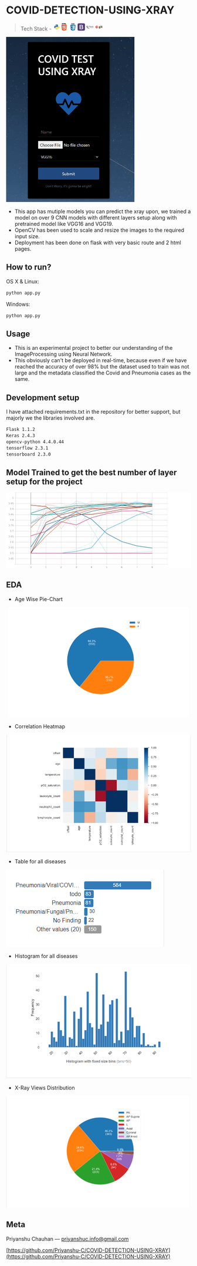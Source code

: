 # COVID-DETECTION-USING-XRAY
> Tech Stack - <code><img height="20" src="https://raw.githubusercontent.com/github/explore/80688e429a7d4ef2fca1e82350fe8e3517d3494d/topics/python/python.png"></code><code><img height = "20" src = "https://raw.githubusercontent.com/github/explore/80688e429a7d4ef2fca1e82350fe8e3517d3494d/topics/html/html.png"></code>
<code><img height = "20" src = "https://raw.githubusercontent.com/github/explore/80688e429a7d4ef2fca1e82350fe8e3517d3494d/topics/css/css.png"></code>
<code><img height = "20" src = "https://raw.githubusercontent.com/github/explore/80688e429a7d4ef2fca1e82350fe8e3517d3494d/topics/bootstrap/bootstrap.png"></code>
<code><img height="20" src="https://raw.githubusercontent.com/github/explore/80688e429a7d4ef2fca1e82350fe8e3517d3494d/topics/flask/flask.png"></code>
<code><img height="20" src="https://raw.githubusercontent.com/github/explore/80688e429a7d4ef2fca1e82350fe8e3517d3494d/topics/git/git.png"></code>



<img src="README-ASSET/app.gif" width="350" height="450" />
<br>

- 	This app has mutiple models you can predict the xray upon, we trained a model on over 9 CNN models with different layers setup along with pretrained model like VGG16 and VGG19.
- 	OpenCV has been used to scale and resize the images to the required input size.
- 	Deployment has been done on flask with very basic route and 2 html pages.



## How to run?

OS X & Linux:

```sh
python app.py
```

Windows:

```sh
python app.py
```

## Usage

- This is an experimental project to better our understanding of the ImageProcessing using Neural Network.
- This obviously can't be deployed in real-time, because even if we have reached the accuracy of over 98% but the dataset used to train was not large and the metadata classified the Covid and Pneumonia cases as the same.

## Development setup

I have attached requirements.txt in the repository for better support, but majorly we the libraries involved are.

```sh
Flask 1.1.2
Keras 2.4.3
opencv-python 4.4.0.44
tensorflow 2.3.1
tensorboard 2.3.0
```

## Model Trained to get the best number of layer setup for the project 

<img src="README-ASSET/MODELS-TEST.jpg"/>

## EDA
- 	Age Wise Pie-Chart
<img src="README-ASSET/EDA/Age_Pie_Chart.PNG"/>

- 	Correlation Heatmap
<img src="README-ASSET/EDA/Correlation_Amongst_Variable.PNG"/>

- 	Table for all diseases
<img src="README-ASSET/EDA/Histogram_All_Disease_Table.PNG"/>

- 	Histogram for all diseases 
<img src="README-ASSET/EDA/Histogram_All_Disease.PNG"/>

- 	X-Ray Views Distribution
<img src="README-ASSET/EDA/View_Pie_Chart.PNG"/>


## Meta

Priyanshu Chauhan –– priyanshuc.info@gmail.com

[https://github.com/Priyanshu-C/COVID-DETECTION-USING-XRAY](https://github.com/Priyanshu-C/COVID-DETECTION-USING-XRAY)


<!-- Markdown link & img dfn's -->
[npm-image]: https://img.shields.io/npm/v/datadog-metrics.svg?style=flat-square
[npm-url]: https://npmjs.org/package/datadog-metrics
[npm-downloads]: https://img.shields.io/npm/dm/datadog-metrics.svg?style=flat-square
[travis-image]: https://img.shields.io/travis/dbader/node-datadog-metrics/master.svg?style=flat-square
[travis-url]: https://travis-ci.org/dbader/node-datadog-metrics
[wiki]: https://github.com/yourname/yourproject/wiki
